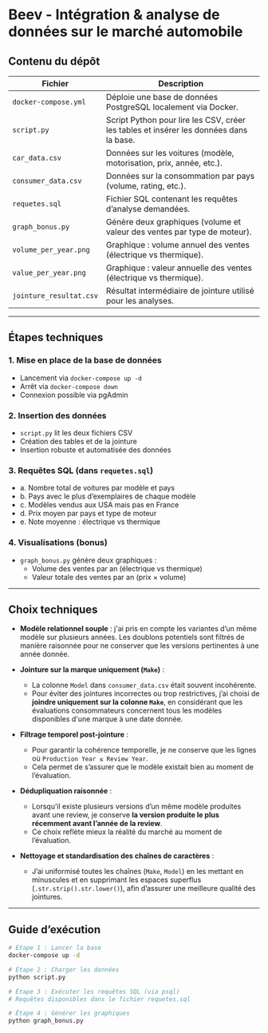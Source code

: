 #  Beev - Intégration & analyse de données sur le marché automobile

##  Contenu du dépôt

| Fichier | Description |
|--------|-------------|
| `docker-compose.yml` | Déploie une base de données PostgreSQL localement via Docker. |
| `script.py` | Script Python pour lire les CSV, créer les tables et insérer les données dans la base. |
| `car_data.csv` | Données sur les voitures (modèle, motorisation, prix, année, etc.). |
| `consumer_data.csv` | Données sur la consommation par pays (volume, rating, etc.). |
| `requetes.sql` | Fichier SQL contenant les requêtes d’analyse demandées. |
| `graph_bonus.py` | Génère deux graphiques (volume et valeur des ventes par type de moteur). |
| `volume_per_year.png` | Graphique : volume annuel des ventes (électrique vs thermique). |
| `value_per_year.png` | Graphique : valeur annuelle des ventes (électrique vs thermique). |
| `jointure_resultat.csv` | Résultat intermédiaire de jointure utilisé pour les analyses. |

---

## Étapes techniques

### 1. Mise en place de la base de données
- Lancement via `docker-compose up -d`
- Arrêt via `docker-compose down`
- Connexion possible via pgAdmin

### 2. Insertion des données
- `script.py` lit les deux fichiers CSV
- Création des tables et de la jointure
- Insertion robuste et automatisée des données

### 3. Requêtes SQL (dans `requetes.sql`)
- a. Nombre total de voitures par modèle et pays
- b. Pays avec le plus d’exemplaires de chaque modèle
- c. Modèles vendus aux USA mais pas en France
- d. Prix moyen par pays et type de moteur
- e. Note moyenne : électrique vs thermique

### 4. Visualisations (bonus)
- `graph_bonus.py` génère deux graphiques :
  - Volume des ventes par an (électrique vs thermique)
  - Valeur totale des ventes par an (prix × volume)

---

## Choix techniques

- **Modèle relationnel souple** : j'ai pris en compte les variantes d’un même modèle sur plusieurs années. Les doublons potentiels sont filtrés de manière raisonnée pour ne conserver que les versions pertinentes à une année donnée.

- **Jointure sur la marque uniquement (`Make`)** :
  - La colonne `Model` dans `consumer_data.csv` était souvent  incohérente.
  - Pour éviter des jointures incorrectes ou trop restrictives, j’ai choisi de **joindre uniquement sur la colonne `Make`**, en considérant que les évaluations consommateurs concernent tous les modèles disponibles d'une marque à une date donnée.

- **Filtrage temporel post-jointure** :
  - Pour garantir la cohérence temporelle, je ne conserve que les lignes où `Production Year ≤ Review Year`.
  - Cela permet de s’assurer que le modèle existait bien au moment de l’évaluation.

- **Dédupliquation raisonnée** :
  - Lorsqu’il existe plusieurs versions d’un même modèle produites avant une review, je conserve **la version produite le plus récemment avant l’année de la review**.
  - Ce choix reflète mieux la réalité du marché au moment de l’évaluation.

- **Nettoyage et standardisation des chaînes de caractères** :
  - J’ai uniformisé toutes les chaînes (`Make`, `Model`) en les mettant en minuscules et en supprimant les espaces superflus (`.str.strip().str.lower()`), afin d’assurer une meilleure qualité des jointures.
---

## Guide d’exécution

```bash
# Étape 1 : Lancer la base
docker-compose up -d

# Étape 2 : Charger les données
python script.py

# Étape 3 : Exécuter les requêtes SQL (via psql)
# Requêtes disponibles dans le fichier requetes.sql

# Étape 4 : Générer les graphiques
python graph_bonus.py
